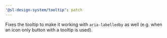 ```yaml
---
'@sl-design-system/tooltip': patch
---
```


Fixes the tooltip to make it working with `aria-labelledby` as well (e.g. when an icon only button with a tooltip is used).
